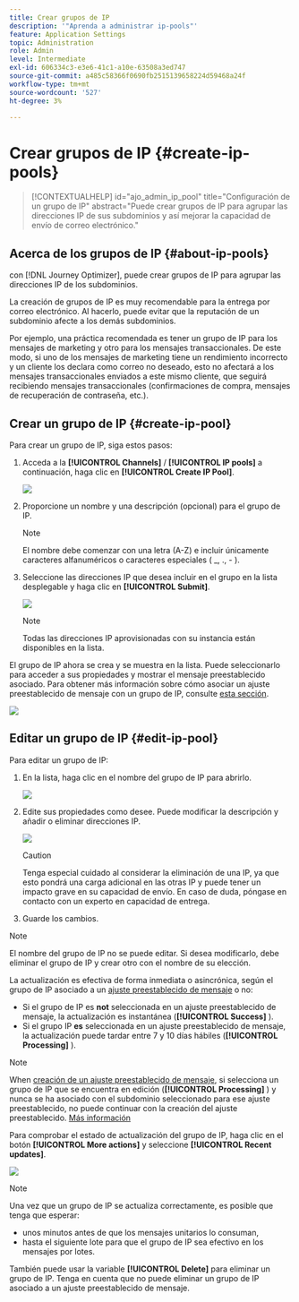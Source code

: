 ```yaml
---
title: Crear grupos de IP
description: '"Aprenda a administrar ip-pools"'
feature: Application Settings
topic: Administration
role: Admin
level: Intermediate
exl-id: 606334c3-e3e6-41c1-a10e-63508a3ed747
source-git-commit: a485c58366f0690fb2515139658224d59468a24f
workflow-type: tm+mt
source-wordcount: '527'
ht-degree: 3%

---
```


# Crear grupos de IP {#create-ip-pools}

>[!CONTEXTUALHELP]
>id="ajo_admin_ip_pool"
>title="Configuración de un grupo de IP"
>abstract="Puede crear grupos de IP para agrupar las direcciones IP de sus subdominios y así mejorar la capacidad de envío de correo electrónico."

## Acerca de los grupos de IP {#about-ip-pools}

con [!DNL Journey Optimizer], puede crear grupos de IP para agrupar las direcciones IP de los subdominios.

La creación de grupos de IP es muy recomendable para la entrega por correo electrónico. Al hacerlo, puede evitar que la reputación de un subdominio afecte a los demás subdominios.

Por ejemplo, una práctica recomendada es tener un grupo de IP para los mensajes de marketing y otro para los mensajes transaccionales. De este modo, si uno de los mensajes de marketing tiene un rendimiento incorrecto y un cliente los declara como correo no deseado, esto no afectará a los mensajes transaccionales enviados a este mismo cliente, que seguirá recibiendo mensajes transaccionales (confirmaciones de compra, mensajes de recuperación de contraseña, etc.).

## Crear un grupo de IP {#create-ip-pool}

Para crear un grupo de IP, siga estos pasos:

1. Acceda a la **[!UICONTROL Channels]** / **[!UICONTROL IP pools]** a continuación, haga clic en **[!UICONTROL Create IP Pool]**.

   ![](assets/ip-pool-create.png)

1. Proporcione un nombre y una descripción (opcional) para el grupo de IP.

   >[!NOTE]
   >
   >El nombre debe comenzar con una letra (A-Z) e incluir únicamente caracteres alfanuméricos o caracteres especiales ( _, ., - ).

1. Seleccione las direcciones IP que desea incluir en el grupo en la lista desplegable y haga clic en **[!UICONTROL Submit]**.

   ![](assets/ip-pool-config.png)

   >[!NOTE]
   >
   >Todas las direcciones IP aprovisionadas con su instancia están disponibles en la lista.

El grupo de IP ahora se crea y se muestra en la lista. Puede seleccionarlo para acceder a sus propiedades y mostrar el mensaje preestablecido asociado. Para obtener más información sobre cómo asociar un ajuste preestablecido de mensaje con un grupo de IP, consulte [esta sección](message-presets.md).

![](assets/ip-pool-created.png)

## Editar un grupo de IP {#edit-ip-pool}

Para editar un grupo de IP:

1. En la lista, haga clic en el nombre del grupo de IP para abrirlo.

   ![](assets/ip-pool-list.png)

1. Edite sus propiedades como desee. Puede modificar la descripción y añadir o eliminar direcciones IP.

   ![](assets/ip-pool-edit.png)

   >[!CAUTION]
   >
   >Tenga especial cuidado al considerar la eliminación de una IP, ya que esto pondrá una carga adicional en las otras IP y puede tener un impacto grave en su capacidad de envío. En caso de duda, póngase en contacto con un experto en capacidad de entrega.

1. Guarde los cambios.

>[!NOTE]
>
>El nombre del grupo de IP no se puede editar. Si desea modificarlo, debe eliminar el grupo de IP y crear otro con el nombre de su elección.

La actualización es efectiva de forma inmediata o asincrónica, según el grupo de IP asociado a un [ajuste preestablecido de mensaje](message-presets.md) o no:

* Si el grupo de IP es **not** seleccionada en un ajuste preestablecido de mensaje, la actualización es instantánea (**[!UICONTROL Success]** ).
* Si el grupo IP **es** seleccionada en un ajuste preestablecido de mensaje, la actualización puede tardar entre 7 y 10 días hábiles (**[!UICONTROL Processing]** ).

>[!NOTE]
>
>When [creación de un ajuste preestablecido de mensaje](message-presets.md#create-message-preset), si selecciona un grupo de IP que se encuentra en edición (**[!UICONTROL Processing]** ) y nunca se ha asociado con el subdominio seleccionado para ese ajuste preestablecido, no puede continuar con la creación del ajuste preestablecido. [Más información](message-presets.md#subdomains-and-ip-pools)

Para comprobar el estado de actualización del grupo de IP, haga clic en el botón **[!UICONTROL More actions]** y seleccione **[!UICONTROL Recent updates]**.

![](assets/ip-pool-recent-update.png)

>[!NOTE]
>
>Una vez que un grupo de IP se actualiza correctamente, es posible que tenga que esperar:
>* unos minutos antes de que los mensajes unitarios lo consuman,
>* hasta el siguiente lote para que el grupo de IP sea efectivo en los mensajes por lotes.


También puede usar la variable **[!UICONTROL Delete]** para eliminar un grupo de IP. Tenga en cuenta que no puede eliminar un grupo de IP asociado a un ajuste preestablecido de mensaje.


